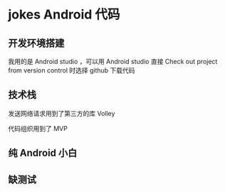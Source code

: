 # jokes Android 代码

## 开发环境搭建
我用的是 Android studio ，可以用 Android studio 直接 Check out project from version control 时选择 github 下载代码

## 技术栈
发送网络请求用到了第三方的库 Volley


代码组织用到了 MVP

## 纯 Android 小白

## 缺测试

